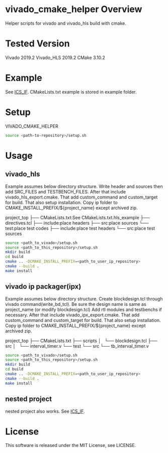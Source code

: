 # vivado_cmake_helper Overview
Helper scripts for vivado and vivado_hls build with cmake.

# Tested Version
Vivado 2019.2
Vivado_HLS 2019.2
CMake 3.10.2

# Example
See [ICS_IF](#https://github.com/akira-nishiyama/ICS_IF).
CMakeLists.txt example is stored in example folder.

# Setup
VIVADO_CMAKE_HELPER
```bash
source <path-to-repository>/setup.sh
```

# Usage
## vivado_hls
Example assumes below directory structure.
Write header and sources then add SRC_FILES and TESTBENCH_FILES.
After that include vivado_hls_export.cmake.
That add custom_command and custom_target for build.
That also setup installation. Copy ip folder to CMAKE_INSTALL_PREFIX/${project_name} except archived zip.

project_top
├── CMakeLists.txt:See CMakeLists.txt.hls_example
├── directives.tcl
├── include:place headers
├── src:place sources
└── test:place test codes
    ├── include:place test headers
    └── src:place test sources

```bash
source <path_to_vivado>/setup.sh
source <path_to_this_repository>/setup.sh
mkdir build
cd build
cmake .. -DCMAKE_INSTALL_PREFIX=<path_to_user_ip_repository>
cmake --build .
make install
```

## vivado ip packager(ipx)
Example assumes below directory structure.
Create blockdesign.tcl through vivado command(write_bd_tcl).
Be sure the design name is same as project_name
(or modify blockdesign.tcl)
Add rtl modules and testbenchs if necessary.
After that include vivado_ipx_export.cmake.
That add custom_command and custom_target for build.
That also setup installation. Copy ip folder to CMAKE_INSTALL_PREFIX/${project_name} except archived zip.

project_top
├── CMakeLists.txt
├── scripts
│   └── blockdesign.tcl
├── src
│   └── interval_timer.v
└── test
    └── src
        └── tb_interval_timer.v

```bash
source <path_to_vivado>/setup.sh
source <path_to_this_repository>/setup.sh
mkdir build
cd build
cmake .. -DCMAKE_INSTALL_PREFIX=<path_to_user_ip_repository>
cmake --build .
make install
```

## nested project
nested project also works.
See [ICS_IF](#https://github.com/akira-nishiyama/ICS_IF).

# License
This software is released under the MIT License, see LICENSE.

